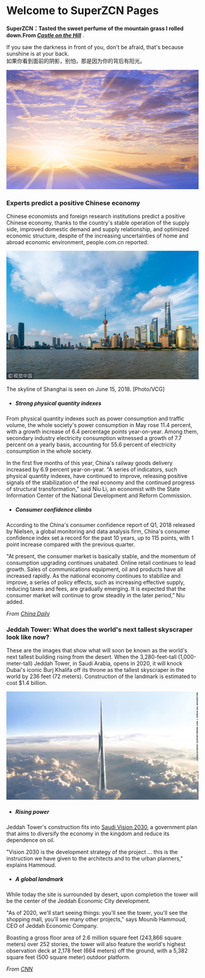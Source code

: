 # Welcome to SuperZCN Pages

**SuperZCN：Tasted the sweet perfume of the mountain grass I rolled down.From *[Castle on the Hill](https://y.qq.com/n/yqq/song/000AnymG3bg0be.html?play=1)*** .

If you saw the darkness in front of you, don't be afraid, that's because sunshine is at your back.                    
如果你看到面前的阴影，别怕，那是因为你的背后有阳光。

![Image2](1.jpg)                                                                                                                          

### Experts predict a positive Chinese economy

Chinese economists and foreign research institutions predict a positive Chinese economy, thanks to the country's stable operation of the supply side, improved domestic demand and supply relationship, and optimized economic structure, despite of the increasing uncertainties of home and abroad economic environment, people.com.cn reported. 

![Image2](2.jpeg)

The skyline of Shanghai is seen on June 15, 2018. [Photo/VCG] 

- ##### **Strong physical quantity indexes** 


From physical quantity indexes such as power consumption and traffic volume, the whole society's power consumption in May rose 11.4 percent, with a growth increase of 6.4 percentage points year-on-year. Among them, secondary industry electricity consumption witnessed a growth of 7.7 percent on a yearly basis, accounting for 55.6 percent of electricity consumption in the whole society.

In the first five months of this year, China's railway goods delivery increased by 6.9 percent year-on-year. "A series of indicators, such physical quantity indexes, have continued to improve, releasing positive signals of the stabilization of the real economy and the continued progress of structural transformation,” said Niu Li, an economist with the State Information Center of the National Development and Reform Commission.

- ##### **Consumer confidence climbs** 


According to the China's consumer confidence report of Q1, 2018 released by Nielsen, a global monitoring and data analysis firm, China's consumer confidence index set a record for the past 10 years, up to 115 points, with 1 point increase compared with the previous quarter.

"At present, the consumer market is basically stable, and the momentum of consumption upgrading continues unabated. Online retail continues to lead growth. Sales of communications equipment, oil and products have all increased rapidly. As the national economy continues to stabilize and improve, a series of policy effects, such as increasing effective supply, reducing taxes and fees, are gradually emerging. It is expected that the consumer market will continue to grow steadily in the later period,” Niu added.

*From [China Daily](http://www.chinadaily.com.cn/a/201806/19/WS5b289b3fa310010f8f59d9ed.html)*

### Jeddah Tower: What does the world's next tallest skyscraper look like now?

These are the images that show what will soon be known as the world's next tallest building rising from the desert. When the 3,280-feet-tall (1,000-meter-tall) Jeddah Tower, in Saudi Arabia, opens in 2020, it will knock Dubai's iconic Burj Khalifa off its throne as the tallest skyscraper in the world by 236 feet (72 meters). Construction of the landmark is estimated to cost $1.4 billion. 

![Image3](3.jpg)

- ##### Rising power


Jeddah Tower's construction fits into [Saudi Vision 2030](http://vision2030.gov.sa/en), a government plan that aims to diversify the economy in the kingdom and reduce its dependence on oil.

"Vision 2030 is the development strategy of the project ... this is the instruction we have given to the architects and to the urban planners," explains Hammoud.

- ##### A global landmark


While today the site is surrounded by desert, upon completion the tower will be the center of the Jeddah Economic City development.

"As of 2020, we'll start seeing things: you'll see the tower, you'll see the shopping mall, you'll see many other projects," says Mounib Hammoud, CEO of Jeddah Economic Company.

Boasting a gross floor area of 2.6 million square feet (243,866 square meters) over 252 stories, the tower will also feature the world's highest observation deck at 2,178 feet (664 meters) off the ground, with a 5,382 square feet (500 square meter) outdoor platform.

*From [CNN](https://edition.cnn.com/style/article/jeddah-tower-saudi-arabia-new/index.html)*